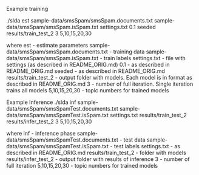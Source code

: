 Example training

./slda est sample-data/smsSpam/smsSpam.documents.txt sample-data/smsSpam/smsSpam.isSpam.txt settings.txt 0.1 seeded results/train_test_2 3 5,10,15,20,30

where 
est - estimate parameters
sample-data/smsSpam/smsSpam.documents.txt - training data
sample-data/smsSpam/smsSpam.isSpam.txt - train labels
settings.txt - file with settings (as described in README_ORIG.md)
0.1 - as described in README_ORIG.md 
seeded - as described in README_ORIG.md
results/train_test_2 - output folder with models. Each model is in format as described in README_ORIG.md
3 - number of full iteration. Single iteration trains all models 
5,10,15,20,30 - topic numbers for trained models


Example Inference
./slda inf sample-data/smsSpam/smsSpamTest.documents.txt sample-data/smsSpam/smsSpamTest.isSpam.txt settings.txt results/train_test_2 results/infer_test_2 3 5,10,15,20,30

where
inf - inference phase
sample-data/smsSpam/smsSpamTest.documents.txt - test data 
sample-data/smsSpam/smsSpamTest.isSpam.txt - test labels
settings.txt - as described in README_ORIG.md
results/train_test_2 - folder with models
results/infer_test_2 - output folder with results of inference
3 - number of full iteration 
5,10,15,20,30 - topic numbers for trained models


